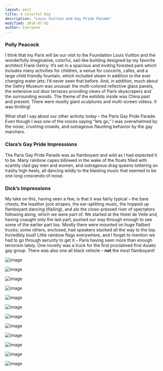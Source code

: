 ```yaml
---
layout: post
title: A Colorful Day
description: "Louis Vuitton and Gay Pride Parade"
modified: 2016-07-02
author: Everyone
---
```


### Polly Peacock
I think that my Paris will be our visit to the Foundation Louis Vuitton and the wonderfully imaginative, colorful, sail-like building designed by my favorite architect Frank Gehry. It’s set in a spacious and inviting forested park which includes many activities for children, a venue for concerts, cafes, and a large child friendly fountain, which included steam in addition to the ever changing water jets; I’d never seen that before. And, in addition, much about the Gehry Museum was unusual: the multi-colored reflective glass panels, the extensive out door terraces providing views of Paris skyscrapers and the surrounding woods. The theme of the exhibits inside was China past and present. There were mostly giant sculptures and multi-screen videos. It was thrilling! 

What shall I say about our other activity today – the Paris Gay Pride Parade. Even though I was one of the voices saying “lets go,” I was overwhelmed by the noise, crushing crowds, and outrageous flaunting behavior by the gay marchers. 

### Clara’s Gay Pride Impressions
The Paris Gay Pride Parade was as flamboyant and wild as I had expected it to be. Many rainbow capes billowed in the wake of the floats filled with scantily clad gay men and women, and outrageous drag queens tottering on trashy high heels, all dancing wildly to the blasting music that seemed to be one long crescendo of noise.

### Dick’s Impressions
My take on this, having seen a few, is that it was fairly typical – the bare chests, the leasther jock strapes, the ear-splitting music, the hopped up flamboyant dancing (flailing), and alo the close-pressed river of spectators following along, which we were part of. We started at the Hotel de Velle and, having coaught only the last part, pushed our way through enough to see some of the earlier part too. Mostly there were mounted on huge flatbed trucks; some others, enclosed, had speakers stacked all the way to the top. Incredibly loud! Little rainbow flags everywhere, and I forget to mention we had to go through security to get it – Paris having seen more than enough terrorism lately. One novetly was a truck for the first proclaimed first Asiatic gay group. There was also one all black vehicle – **not** the most flamboyant!

![image](/ireland-france/images/702_1.jpg)

![image](/ireland-france/images/702_2.jpg)

![image](/ireland-france/images/702_3.jpg)

![image](/ireland-france/images/702_4.jpg)

![image](/ireland-france/images/702_5.jpg)

![image](/ireland-france/images/702_6.jpg)

![image](/ireland-france/images/702_7.jpg)

![image](/ireland-france/images/702_8.jpg)

![image](/ireland-france/images/702_9.jpg)

![image](/ireland-france/images/702_10.jpg)

![image](/ireland-france/images/702_11.jpg)

![image](/ireland-france/images/702_12.jpg)
